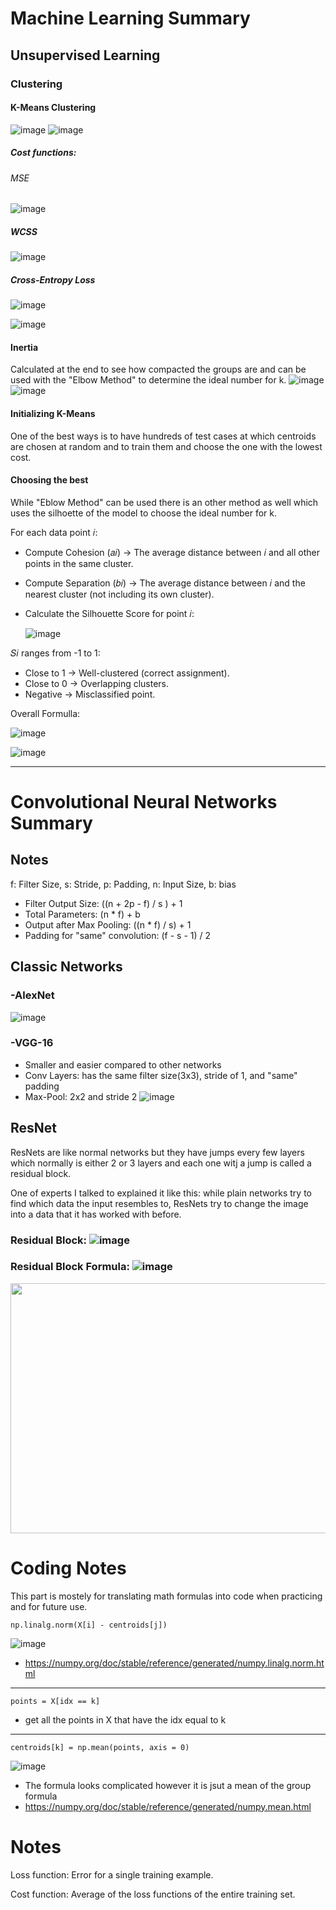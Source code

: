 # Machine Learning Summary
## Unsupervised Learning
### Clustering 
#### K-Means Clustering
![image](https://github.com/user-attachments/assets/1104db5d-2747-46e3-8b35-ac1cfe2c2792)
![image](https://github.com/user-attachments/assets/03c702bd-b51e-45ed-8914-878e03ddc4f4)
##### Cost functions:
###### MSE
![image](https://github.com/user-attachments/assets/ed3764b0-9124-4c03-a6b9-7c8e9a62a310)
##### WCSS
![image](https://github.com/user-attachments/assets/c76192c8-1f0b-4191-8e4a-aa3a40498ef1)
##### Cross-Entropy Loss
![image](https://github.com/user-attachments/assets/f13616d0-d3e9-43f5-9edc-a3fcbacf2b6d)

![image](https://github.com/user-attachments/assets/e6557ca9-4e4e-4871-9ec7-aba752868219)

#### Inertia 
Calculated at the end to see how compacted the groups are and can be used with the "Elbow Method" to determine the ideal number for k.
![image](https://github.com/user-attachments/assets/9398bfb9-fc5c-4554-9cc4-d1b015997d54)
![image](https://github.com/user-attachments/assets/9da37e1b-5adc-49b4-ae37-fe8822d10ec1)

#### Initializing K-Means
 One of the best ways is to have hundreds of test cases at which centroids are chosen at random and to train them and choose the one with the lowest cost.

#### Choosing the best 
While "Eblow Method" can be used there is an other method as well which uses the silhoette of the model to choose the ideal number for k.

For each data point 𝑖:
- Compute Cohesion (𝑎𝑖) → The average distance between 𝑖 and all other points in the same cluster.
- Compute Separation (𝑏𝑖) → The average distance between 𝑖 and the nearest cluster (not including its own cluster).
- Calculate the Silhouette Score for point 𝑖:

  ![image](https://github.com/user-attachments/assets/f897fe64-7588-4624-86c5-a5771889921c)

𝑆𝑖 ranges from -1 to 1:
- Close to 1 → Well-clustered (correct assignment).
- Close to 0 → Overlapping clusters.
- Negative → Misclassified point.

Overall Formulla:

![image](https://github.com/user-attachments/assets/46b6a21c-3b0b-46b1-a390-9b7beb5a45c5)

![image](https://github.com/user-attachments/assets/9d29e3aa-eaa6-4304-888b-906ff8f5c03f)


___________________________________________________________________________________________________________________________________________________________
# Convolutional Neural Networks Summary
## Notes
f: Filter Size, s: Stride, p: Padding, n: Input Size, b: bias
- Filter Output Size: ((n + 2p - f) / s ) + 1
- Total Parameters: (n * f) + b
- Output after Max Pooling: ((n * f) / s) + 1
- Padding for "same" convolution: (f - s - 1) / 2 
## Classic Networks
### -AlexNet
![image](https://github.com/Ra00f1/Convolutional-Neural-Networks-Summary/assets/32569954/0651433d-ced9-4a65-91bd-7fe9de5499ad)
###  -VGG-16
- Smaller and easier compared to other networks
- Conv Layers: has the same filter size(3x3), stride of 1, and "same" padding
- Max-Pool: 2x2 and stride 2
![image](https://github.com/Ra00f1/Convolutional-Neural-Networks-Summary/assets/32569954/f133ea64-99fc-476d-8895-a78c8d7acdc1)

## ResNet
ResNets are like normal networks but they have jumps every few layers which normally is either 2 or 3 layers and each one witj a jump is called a residual block.

One of experts I talked to explained it like this: while plain networks try to find which data the input resembles to, ResNets try to change the image into a data that it has worked with before.

### Residual Block:     ![image](https://github.com/Ra00f1/Convolutional-Neural-Networks-Summary/assets/32569954/daf88f55-c510-4783-b1ea-9a414dfddcb7)

### Residual Block Formula: ![image](https://github.com/Ra00f1/Convolutional-Neural-Networks-Summary/assets/32569954/44ce9aaa-9297-46b3-8e00-3310c0adb310)

<img src="https://github.com/Ra00f1/Convolutional-Neural-Networks-Summary/assets/32569954/42b42fdd-632b-4334-8063-69923e6e33b8" width="1100" height="400">

# Coding Notes
This part is mostely for translating math formulas into code when practicing and for future use.
```
np.linalg.norm(X[i] - centroids[j]) 
```
![image](https://github.com/user-attachments/assets/eac29917-41c1-47ff-9b20-e1b1aab36fb9)
- https://numpy.org/doc/stable/reference/generated/numpy.linalg.norm.html
______________________________________________________________
```
points = X[idx == k]
```
- get all the points in X that have the idx equal to k
______________________________________________________________
```
centroids[k] = np.mean(points, axis = 0)
```
![image](https://github.com/user-attachments/assets/164dab95-944f-443c-93bd-2631f051e837)

- The formula looks complicated however it is jsut a mean of the group formula
- https://numpy.org/doc/stable/reference/generated/numpy.mean.html
# Notes
Loss function: Error for a single training example.

Cost function: Average of the loss functions of the entire training set.


